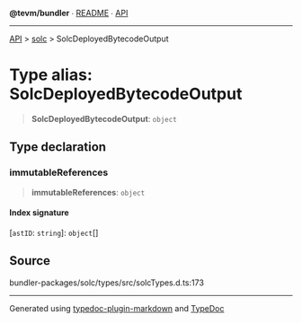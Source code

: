 **@tevm/bundler** ∙ [README](../../README.md) ∙ [API](../../API.md)

***

[API](../../API.md) > [solc](../README.md) > SolcDeployedBytecodeOutput

# Type alias: SolcDeployedBytecodeOutput

> **SolcDeployedBytecodeOutput**: `object`

## Type declaration

### immutableReferences

> **immutableReferences**: `object`

#### Index signature

 \[`astID`: `string`\]: `object`[]

## Source

bundler-packages/solc/types/src/solcTypes.d.ts:173

***
Generated using [typedoc-plugin-markdown](https://www.npmjs.com/package/typedoc-plugin-markdown) and [TypeDoc](https://typedoc.org/)
